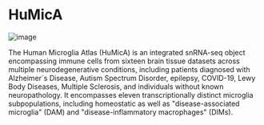 # HuMicA 

![image](https://github.com/RicardoMartins-Ferreira/HuMicA/assets/77279874/d6f3b947-1bcf-4e1a-8102-a8fba710b528)

The Human Microglia Atlas (HuMicA) is an integrated snRNA-seq object encompassing immune cells from sixteen brain tissue datasets across multiple neurodegenerative conditions, including patients diagnosed with Alzheimer´s Disease, Autism Spectrum Disorder, epilepsy, COVID-19, Lewy Body Diseases, Multiple Sclerosis, and individuals without known neuropathology. It encompasses eleven transcriptionally distinct microglia subpopulations, including homeostatic as well as "disease-associated microglia" (DAM) and "disease-inflammatory macrophages" (DIMs). 
